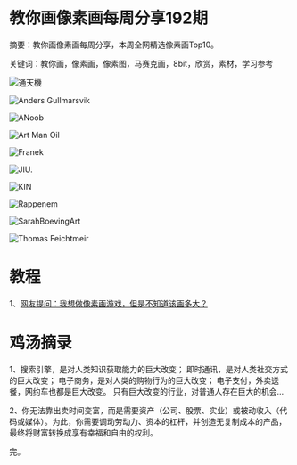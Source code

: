 # 教你画像素画每周分享192期

摘要：教你画像素画每周分享，本周全网精选像素画Top10。

关键词：教你画，像素画，像素图，马赛克画，8bit，欣赏，素材，学习参考

![通天機](https://tva1.sinaimg.cn/large/e6c9d24ely1h47f8y3wcej20sg0sg74o.jpg)

![Anders Gullmarsvik](https://tva1.sinaimg.cn/large/e6c9d24ely1h47f8uvfszj21770u0n38.jpg)

![ANoob](https://tva1.sinaimg.cn/large/e6c9d24ely1h47f8tsw6wj20w80u0dig.jpg)

![Art Man Oil](https://tva1.sinaimg.cn/large/e6c9d24ely1h47f8xn85yj20u00u0q4a.jpg)

![Franek](https://tva1.sinaimg.cn/large/e6c9d24ely1h47f8vavgej20xc0j8q4j.jpg)

![JIU.](https://tva1.sinaimg.cn/large/e6c9d24ely1h47f8u8bwnj20u00u074z.jpg)

![KIN](https://tva1.sinaimg.cn/large/e6c9d24ely1h47f8tagxuj20u00u0wfn.jpg)

![Rappenem](https://tva1.sinaimg.cn/large/e6c9d24ely1h47f8x6feoj20xc0gj3zd.jpg)

![SarahBoevingArt](https://tva1.sinaimg.cn/large/e6c9d24ely1h47f8vugbhj20xc0li459.jpg)

![Thomas Feichtmeir](https://tva1.sinaimg.cn/large/e6c9d24ely1h47f8wr1wtj20u00u0ade.jpg)

# 教程

1、[网友提问：我想做像素画游戏，但是不知道该画多大？](https://mp.weixin.qq.com/s/2vXg7WaeTKrwABwwQU-lKQ)

# 鸡汤摘录

1、搜索引擎，是对人类知识获取能力的巨大改变； 即时通讯，是对人类社交方式的巨大改变； 电子商务，是对人类的购物行为的巨大改变； 电子支付，外卖送餐，网约车也都是巨大改变。 只有巨大改变的行业，对普通人存在巨大的机会…

2、你无法靠出卖时间变富，而是需要资产（公司、股票、实业）或被动收入（代码或媒体）。为此，你需要调动劳动力、资本的杠杆，并创造无复制成本的产品，最终将财富转换成享有幸福和自由的权利。

完。